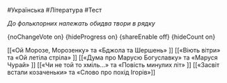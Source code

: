 #Українська #Література #Тест

*До фольклорних належать обидва твори в рядку*

{noChangeVote on}
{hideProgress on}
{shareEnable off}
{hideCount on}

[[«Ой Морозе, Морозенку» та «Бджола та Шершень» ]]
[[«Віють вітри» та «Ой летіла стріла» ]]
[[«Дума про Марусю Богуславку» та «Маруся Чурай» ]]
[[«Чи не той то хміль…» та «Повість минулих літ» ]]
[[«Засвіт встали козаченьки» та «Слово про похід Ігорів»]]
